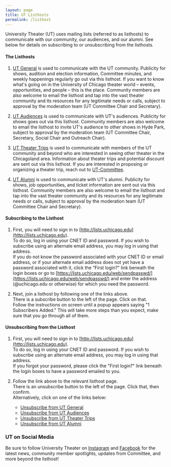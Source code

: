 ```yaml
---
layout: page
title: UT Listhosts
permalink: /listhost
---
```


University Theater (UT) uses mailing lists (referred to as listhosts) to communicate with our community, our audiences, and our alumni. See below for details on subscribing to or unsubscribing from the listhosts.

#### The Listhosts

1. [UT General](https://lists.uchicago.edu/web/info/utheater-general) is used to communicate with the UT community. Publicity for shows, audition and election information, Committee minutes, and weekly happenings regularly go out via this listhost. If you want to know what's going on in the University of Chicago theater world – events, opportunities, and people – this is the place. Community members are also welcome to email the listhost and tap into the vast theater community and its resources for any legitimate needs or calls, subject to approval by the moderation team (UT Committee Chair and Secretary).

2. [UT Audiences](https://lists.uchicago.edu/web/info/ut-audiences) is used to communicate with UT's audiences. Publicity for shows goes out via this listhost. Community members are also welcome to email the listhost to invite UT's audience to other shows in Hyde Park, subject to approval by the moderation team (UT Committee Chair, Secretary, Social Chair and Outreach Chair).

3. [UT Theater Trips](https://lists.uchicago.edu/web/info/ut-theater-trips) is used to communicate with members of the UT community and beyond who are interested in seeing other theater in the Chicagoland area. Information about theater trips and potential discount are sent out via this listhost. If you are interested in proposing or organizing a theater trip, reach out to [UT-Committee](mailto:ut-committee@uchicago.edu). 

4. [UT Alumni](https://lists.uchicago.edu/web/info/ut-alum) is used to communicate with UT's alumni. Publicity for shows, job opportunities, and ticket information are sent out via this listhost. Community members are also welcome to email the listhost and tap into the vast theater community and its resources for any legitimate needs or calls, subject to approval by the moderation team (UT Committee Chair and Secretary).


#### Subscribing to the Listhost

1.  First, you will need to sign in to [http://lists.uchicago.edu](http://lists.uchicago.edu). <br>
    To do so, log in using your CNET ID and password. If you wish to subscribe using an alternate email address, you may log in using that address. <br>
    If you do not know the password associated with your CNET ID or email address, or if your alternate email address does not yet have a password associated with it, click the “First login?” link beneath the login boxes or go to [https://lists.uchicago.edu/web/sendpasswd/](https://lists.uchicago.edu/web/sendpasswd/) and enter the address (@uchicago.edu or otherwise) for which you need the password.

2.  Next, join a listhost by following one of the links above. <br>
    There is a subscribe button to the left of the page. Click on that. <br>
    Follow the instructions on screen until a popup appears saying "1 Subscribers Added." This will take more steps than you expect, make sure that you go through all of them.


#### Unsubscribing from the Listhost

1.  First, you will need to sign in to [http://lists.uchicago.edu](http://lists.uchicago.edu). <br>
    To do so, log in using your CNET ID and password. If you wish to subscribe using an alternate email address, you may log in using that address. <br>
    If you forgot your password, please click the "First login?" link beneath the login boxes to have a password emailed to you.

2.  Follow the link above to the relevant listhost page. <br>
    There is an unsubscribe button to the left of the page. Click that, then confirm. <br>
    Alternatively, click on one of the links below:
    * [Unsubscribe from UT General](https://lists.uchicago.edu/web/signoff/utheater-general)
    * [Unsubscribe from UT Audiences](https://lists.uchicago.edu/web/signoff/ut-audiences)
    * [Unsubscribe from UT Theater Trips](https://lists.uchicago.edu/web/signoff/ut-theater-trips)
    * [Unsubscribe from UT Alumni](https://lists.uchicago.edu/web/signoff/ut-alum)

### UT on Social Media

Be sure to follow University Theater on [Instagram](https://instagram.com/university.theater) and [Facebook](https://facebook.com/universitytheater) for the latest news, community member spotlights, updates from Committee, and more beyond the listhost!